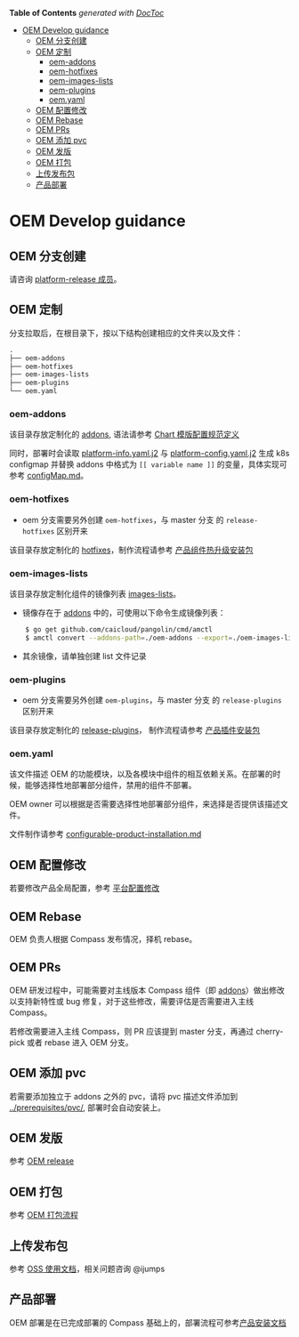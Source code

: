 <!-- START doctoc generated TOC please keep comment here to allow auto update -->
<!-- DON'T EDIT THIS SECTION, INSTEAD RE-RUN doctoc TO UPDATE -->
**Table of Contents**  *generated with [DocToc](https://github.com/thlorenz/doctoc)*

- [OEM Develop guidance](#oem-develop-guidance)
  - [OEM 分支创建](#oem-%E5%88%86%E6%94%AF%E5%88%9B%E5%BB%BA)
  - [OEM 定制](#oem-%E5%AE%9A%E5%88%B6)
    - [oem-addons](#oem-addons)
    - [oem-hotfixes](#oem-hotfixes)
    - [oem-images-lists](#oem-images-lists)
    - [oem-plugins](#oem-plugins)
    - [oem.yaml](#oemyaml)
  - [OEM 配置修改](#oem-%E9%85%8D%E7%BD%AE%E4%BF%AE%E6%94%B9)
  - [OEM Rebase](#oem-rebase)
  - [OEM PRs](#oem-prs)
  - [OEM 添加 pvc](#oem-%E6%B7%BB%E5%8A%A0-pvc)
  - [OEM 发版](#oem-%E5%8F%91%E7%89%88)
  - [OEM 打包](#oem-%E6%89%93%E5%8C%85)
  - [上传发布包](#%E4%B8%8A%E4%BC%A0%E5%8F%91%E5%B8%83%E5%8C%85)
  - [产品部署](#%E4%BA%A7%E5%93%81%E9%83%A8%E7%BD%B2)

<!-- END doctoc generated TOC please keep comment here to allow auto update -->

# OEM Develop guidance

## OEM 分支创建

请咨询 [platform-release 成员](https://github.com/orgs/caicloud/teams/platform-release/members)。

## OEM 定制

分支拉取后，在根目录下，按以下结构创建相应的文件夹以及文件：

```txt
.
├── oem-addons
├── oem-hotfixes
├── oem-images-lists
├── oem-plugins
└── oem.yaml
```

### oem-addons

该目录存放定制化的 [addons](../addons), 语法请参考 [Chart 模版配置规范定义](https://github.com/caicloud/charts#chart-%E6%A8%A1%E7%89%88%E9%85%8D%E7%BD%AE%E8%A7%84%E8%8C%83%E5%AE%9A%E4%B9%89v100)

同时，部署时会读取 [platform-info.yaml.j2](../platform-info.yaml.j2) 与 [platform-config.yaml.j2](../platform-config.yaml.j2) 生成 k8s configmap 并替换 addons 中格式为 `[[ variable name ]]` 的变量，具体实现可参考 [configMap.md](./configMap.md)。

### oem-hotfixes

- oem 分支需要另外创建 `oem-hotfixes`，与 master 分支 的 `release-hotfixes` 区别开来

该目录存放定制化的 [hotfixes](../release-hotfixes)，制作流程请参考 [产品组件热升级安装包](./hotfix.md)

### oem-images-lists

该目录存放定制化组件的镜像列表 [images-lists](./images-lists)。

- 镜像存在于 [addons](../addons) 中的，可使用以下命令生成镜像列表：

```bash
    $ go get github.com/caicloud/pangolin/cmd/amctl
    $ amctl convert --addons-path=./oem-addons --export=./oem-images-lists/addons.list
```

- 其余镜像，请单独创建 list 文件记录

### oem-plugins

- oem 分支需要另外创建 `oem-plugins`，与 master 分支 的 `release-plugins` 区别开来

该目录存放定制化的 [release-plugins](../release-plugins)， 制作流程请参考 [产品插件安装包](./plugin.md)

### oem.yaml

该文件描述 OEM 的功能模块，以及各模块中组件的相互依赖关系。在部署的时候，能够选择性地部署部分组件，禁用的组件不部署。

OEM owner 可以根据是否需要选择性地部署部分组件，来选择是否提供该描述文件。

文件制作请参考 [configurable-product-installation.md](./configurable-product-installation.md)

## OEM 配置修改

若要修改产品全局配置，参考 [平台配置修改](./configMap.md)

## OEM Rebase

OEM 负责人根据 Compass 发布情况，择机 rebase。

## OEM PRs

OEM 研发过程中，可能需要对主线版本 Compass 组件（即 [addons](../addons)）做出修改以支持新特性或 bug 修复，对于这些修改，需要评估是否需要进入主线 Compass。

若修改需要进入主线 Compass，则 PR 应该提到 master 分支，再通过 cherry-pick 或者 rebase 进入 OEM 分支。

## OEM 添加 pvc

若需要添加独立于 addons 之外的 pvc，请将 pvc 描述文件添加到 [../prerequisites/pvc/](../prerequisites/pvc), 部署时会自动安装上。

## OEM 发版

参考 [OEM release](./release.md)

## OEM 打包

参考 [OEM 打包流程](./package.md)

## 上传发布包

参考 [OSS 使用文档](https://forum.caicloud.xyz/t/topic/100)，相关问题咨询 @ijumps

## 产品部署

OEM 部署是在已完成部署的 Compass 基础上的，部署流程可参考[产品安装文档](./product-installation.md)
